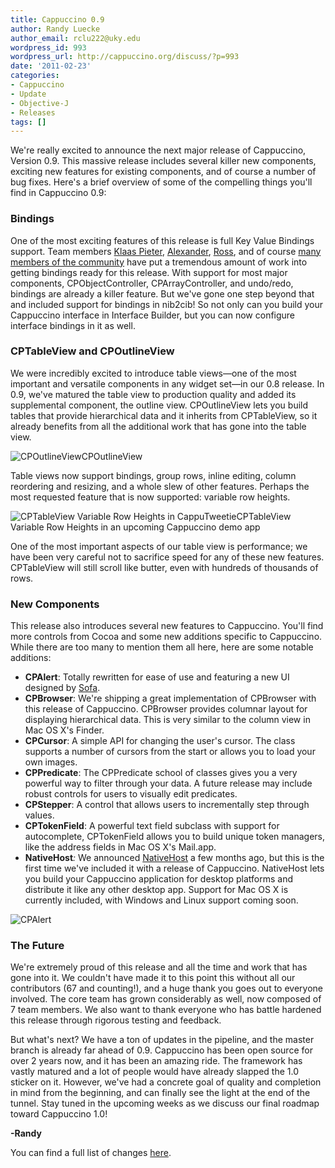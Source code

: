 ```yaml
---
title: Cappuccino 0.9
author: Randy Luecke
author_email: rclu222@uky.edu
wordpress_id: 993
wordpress_url: http://cappuccino.org/discuss/?p=993
date: '2011-02-23'
categories:
- Cappuccino
- Update
- Objective-J
- Releases
tags: []
---
```


We're really excited to announce the next major release of Cappuccino, Version 0.9. This massive release includes several killer new components, exciting new features for existing components, and of course a number of bug fixes. Here's a brief overview of some of the compelling things you'll find in Cappuccino 0.9:

### Bindings

One of the most exciting features of this release is full Key Value Bindings support. Team members [Klaas Pieter](http://github.com/klaaspieter), [Alexander](http://github.com/aljungberg), [Ross](http://github.com/boucher), and of course [many members of the community](https://github.com/280north/cappuccino/contributors) have put a tremendous amount of work into getting bindings ready for this release. With support for most major components, CPObjectController, CPArrayController, and undo/redo, bindings are already a killer feature. But we've gone one step beyond that and included support for bindings in nib2cib! So not only can you build your Cappuccino interface in Interface Builder, but you can now configure interface bindings in it as well.

### CPTableView and CPOutlineView

We were incredibly excited to introduce table views&mdash;one of the most important and versatile components in any widget set&mdash;in our 0.8 release. In 0.9, we've matured the table view to production quality and added its supplemental component, the outline view. CPOutlineView lets you build tables that provide hierarchical data and it inherits from CPTableView, so it already benefits from all the additional work that has gone into the table view.

![CPOutlineView](/img/cpo-uploads/2011/02/Screen-shot-2011-02-23-at-12.00.06-PM1.png)CPOutlineView

Table views now support bindings, group rows, inline editing, column reordering and resizing, and a whole slew of other features. Perhaps the most requested feature that is now supported: variable row heights.

![CPTableView Variable Row Heights in CappuTweetie](/img/cpo-uploads/2011/02/variable-row-heights1.png)CPTableView Variable Row Heights in an upcoming Cappuccino demo app

One of the most important aspects of our table view is performance; we have been very careful not to sacrifice speed for any of these new features. CPTableView will still scroll like butter, even with hundreds of thousands of rows.

### New Components

This release also introduces several new features to Cappuccino. You'll find more controls from Cocoa and some new additions specific to Cappuccino. While there are too many to mention them all here, here are some notable additions:

* **CPAlert**: Totally rewritten for ease of use and featuring a new UI  designed by [Sofa](http://madebysofa.com/).
* **CPBrowser**: We're shipping a great implementation of CPBrowser with this release of Cappuccino. CPBrowser provides columnar layout for displaying hierarchical data. This is very similar to the column view in Mac OS X's Finder.
* **CPCursor**: A simple API for changing the user's cursor. The class supports a number of cursors from the start or allows you to load your own images.
* **CPPredicate**: The CPPredicate school of classes gives you a very powerful way to filter through your data. A future release may include robust controls for users to visually edit predicates.
* **CPStepper**: A control that allows users to incrementally step through values.
* **CPTokenField**: A powerful text field subclass with support for autocomplete, CPTokenField allows you to build unique token managers, like the address fields in Mac OS X's Mail.app.
* **NativeHost**_:_ We announced [NativeHost](http://cappuccino.org/discuss/2010/05/13/nativehost-run-your-cappuccino-applications-on-the-desktop/) a few months ago, but this is the first time we've included it with a release of Cappuccino. NativeHost lets you build your Cappuccino application for desktop platforms and distribute it like any other desktop app. Support for Mac OS X is currently included, with Windows and Linux support coming soon.

![CPAlert](/img/cpo-uploads/2011/02/CPAlert1.png)

### The Future

We're extremely proud of this release and all the time and work that has gone into it. We couldn't have made it to this point this without all our contributors (67 and counting!), and a huge thank you goes out to everyone involved. The core team has grown considerably as well, now composed of 7 team members. We also want to thank everyone who has battle hardened this release through rigorous testing and feedback.

But what's next? We have a ton of updates in the pipeline, and the master branch is already far ahead of 0.9. Cappuccino has been open source for over 2 years now, and it has been an amazing ride. The framework has vastly matured and a lot of people would have already slapped the 1.0 sticker on it. However, we've had a concrete goal of quality and completion in mind from the beginning, and can finally see the light at the end of the tunnel. Stay tuned in the upcoming weeks as we discuss our final roadmap toward Cappuccino 1.0!

**-Randy**

You can find a full list of changes [here](http://cappuccino.org/files/v0.9.0-changelog.txt).



